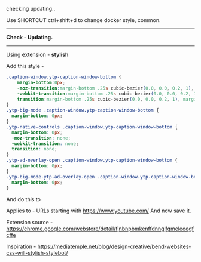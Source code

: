 checking updating..

Use SHORTCUT ctrl+shift+d to change docker style, common.

***

**Check - Updating.**

***

Using extension - **stylish**

Add this style - 

```css
.caption-window.ytp-caption-window-bottom {
    margin-bottom:0px;
    -moz-transition:margin-bottom .25s cubic-bezier(0.0, 0.0, 0.2, 1), margin-top .25s cubic-bezier(0.0, 0.0, 0.2, 1);
    -webkit-transition:margin-bottom .25s cubic-bezier(0.0, 0.0, 0.2, 1), margin-top .25s cubic-bezier(0.0, 0.0, 0.2, 1);
    transition:margin-bottom .25s cubic-bezier(0.0, 0.0, 0.2, 1), margin-top .25s cubic-bezier(0.0, 0.0, 0.2, 1);
}
.ytp-big-mode .caption-window.ytp-caption-window-bottom {
  margin-bottom: 0px;
}
.ytp-native-controls .caption-window.ytp-caption-window-bottom {
  margin-bottom: 0px;
  -moz-transition: none;
  -webkit-transition: none;
  transition: none;
}
.ytp-ad-overlay-open .caption-window.ytp-caption-window-bottom {
  margin-bottom: 0px;
}
.ytp-big-mode.ytp-ad-overlay-open .caption-window.ytp-caption-window-bottom {
  margin-bottom: 0px;
}
```

And do this to

Applies to - URLs starting with https://www.youtube.com/ 
And now save it.

Extension source - https://chrome.google.com/webstore/detail/fjnbnpbmkenffdnngjfgmeleoegfcffe

Inspiration - https://mediatemple.net/blog/design-creative/bend-websites-css-will-stylish-stylebot/